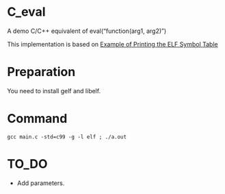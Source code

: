 # C_eval

A demo C/C++ equivalent of eval(“function(arg1, arg2)”)

This implementation is based on [Example of Printing the ELF Symbol Table](https://docs.oracle.com/cd/E19683-01/817-0679/6mgfb878d/index.html)

# Preparation
You need to install gelf and libelf.

# Command

``` gcc main.c -std=c99 -g -l elf ; ./a.out ```

# TO_DO

* Add parameters.
